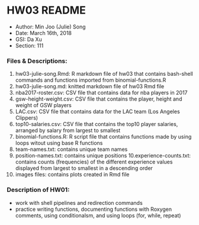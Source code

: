 # HW03 README

- Author: Min Joo (Julie) Song
- Date: March 16th, 2018
- GSI: Da Xu
- Section: 111

### Files & Descriptions: 
1. hw03-julie-song.Rmd: R markdown file of hw03 that contains bash-shell commands and functions imported from binomial-functions.R
2. hw03-julie-song.md: knitted markdown file of hw03 Rmd file
3. nba2017-roster.csv: CSV file that contains data for nba players in 2017
4. gsw-height-weight.csv: CSV file that contains the player, height and weight of GSW players
5. LAC.csv: CSV file that contains data for the LAC team (Los Angeles Clippers)
6. top10-salaries.csv: CSV file that contains the top10 player salaries, arranged by salary from largest to smallest
7. binomial-functions.R: R script file that contains functions made by using loops witout using base R functions
8. team-names.txt: contains unique team names
9. position-names.txt: contains unique positions
10.experience-counts.txt: contains counts (frequencies) of the different experience values displayed from largest to smallest in a descending order
11. images files: contains plots created in Rmd file

### Description of HW01: 
* work with shell pipelines and redirection commands
* practice writing functions, documenting functions with Roxygen comments, using conditionalsm, and using loops (for, while, repeat)